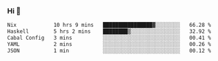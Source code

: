 ### Hi 👋

<!--START_SECTION:waka-->

```txt
Nix            10 hrs 9 mins   ████████████████▓░░░░░░░░   66.28 %
Haskell        5 hrs 2 mins    ████████▒░░░░░░░░░░░░░░░░   32.92 %
Cabal Config   3 mins          ░░░░░░░░░░░░░░░░░░░░░░░░░   00.41 %
YAML           2 mins          ░░░░░░░░░░░░░░░░░░░░░░░░░   00.26 %
JSON           1 min           ░░░░░░░░░░░░░░░░░░░░░░░░░   00.12 %
```

<!--END_SECTION:waka-->
